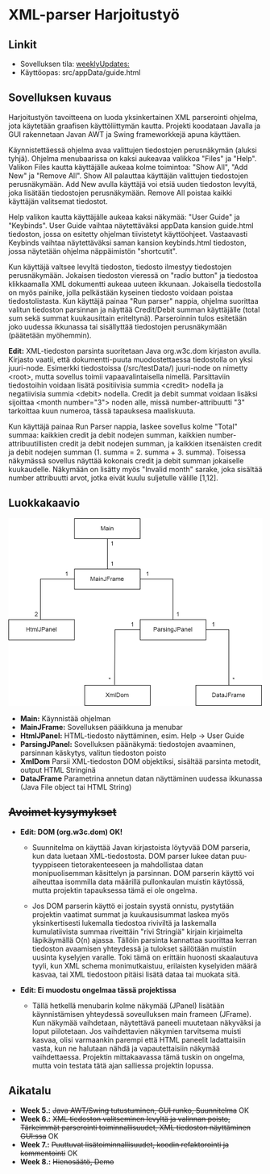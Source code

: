 # XML-parser Harjoitustyö

## Linkit

* Sovelluksen tila: [weeklyUpdates:](https://github.com/Zessi19/XML-parser/tree/main/documentation/weeklyUpdates.md)
* Käyttöopas: src/appData/guide.html

## Sovelluksen kuvaus

Harjoitustyön tavoitteena on luoda yksinkertainen XML parserointi ohjelma, jota käytetään graafisen käyttöliittymän kautta. Projekti koodataan Javalla ja GUI rakennetaan Javan AWT ja Swing frameworkkejä apuna käyttäen.

Käynnistettäessä ohjelma avaa valittujen tiedostojen perusnäkymän (aluksi tyhjä). Ohjelma menubaarissa on kaksi aukeavaa valikkoa "Files" ja "Help". Valikon Files kautta käyttäjälle aukeaa kolme toimintoa: "Show All", "Add New" ja "Remove All". Show All palauttaa käyttäjän valittujen tiedostojen perusnäkymään. Add New avulla käyttäjä voi etsiä uuden tiedoston levyltä, joka lisätään tiedostojen perusnäkymään. Remove All poistaa kaikki käyttäjän valitsemat tiedostot.

Help valikon kautta käyttäjälle aukeaa kaksi näkymää: "User Guide" ja "Keybinds". User Guide vaihtaa näytettäväksi appData kansion guide.html tiedoston, jossa on esitetty ohjelman tiivistetyt käyttöohjeet. Vastaavasti Keybinds vaihtaa näytettäväksi saman kansion keybinds.html tiedoston, jossa näytetään ohjelma näppäimistön "shortcutit".

Kun käyttäjä valtsee levyltä tiedoston, tiedosto ilmestyy tiedostojen perusnäkymään. Jokaisen tiedoston vieressä on "radio button" ja tiedostoa klikkaamalla XML dokumentti aukeaa uuteen ikkunaan. Jokaisella tiedostolla on myös painike, jolla pelkästään kyseinen tiedosto voidaan poistaa tiedostolistasta. Kun käyttäjä painaa "Run parser" nappia, ohjelma suorittaa valitun tiedoston parsinnan ja näyttää Credit/Debit summan käyttäjälle (total sum sekä summat kuukausittain eriteltynä). Parseroinnin tulos esitetään joko uudessa ikkunassa tai sisällyttää tiedostojen perusnäkymään (päätetään myöhemmin).

**Edit:** XML-tiedoston parsinta suoritetaan Java org.w3c.dom kirjaston avulla. Kirjasto vaatii, että dokumentti-puuta muodostettaessa tiedostolla on yksi juuri-node. Esimerkki tiedostoissa (/src/testData/) juuri-node on nimetty \<root\>, mutta sovellus toimii vapaavalintaisella nimellä. Parsittaviin tiedostoihin voidaan lisätä positiivisia summia \<credit\> nodella ja negatiivisia summia \<debit\> nodella. Credit ja debit summat voidaan lisäksi sijoittaa \<month number="3"\> noden alle, missä number-attribuutti "3" tarkoittaa kuun numeroa, tässä tapauksesa maaliskuuta.

Kun käyttäjä painaa Run Parser nappia, laskee sovellus kolme "Total" summaa: kaikkien credit ja debit nodejen summan, kaikkien number-attribuutillisten credit ja debit nodejen summan, ja kaikkien itsenäisten credit ja debit nodejen summan (1. summa = 2. summa + 3. summa). Toisessa näkymässä sovellus näyttää kokonais credit ja debit summan jokaiselle kuukaudelle. Näkymään on lisätty myös "Invalid month" sarake, joka sisältää number attribuutti arvot, jotka eivät kuulu suljetulle välille [1,12].

## Luokkakaavio

![](documentation/classDiagram_new.png)

* **Main:** Käynnistää ohjelman
* **MainJFrame:** Sovelluksen pääikkuna ja menubar
* **HtmlJPanel:** HTML-tiedosto näyttäminen, esim. Help -> User Guide
* **ParsingJPanel:** Sovelluksen päänäkymä: tiedostojen avaaminen, parsinnan käskytys, valitun tiedoston poisto
* **XmlDom** Parsii XML-tiedoston DOM objektiksi, sisältää parsinta metodit, output HTML Stringinä
* **DataJFrame** Parametrina annetun datan näyttäminen uudessa ikkunassa (Java File object tai HTML String)

## ~~Avoimet kysymykset~~

* **Edit: DOM (org.w3c.dom) OK!**
  - Suunnitelma on käyttää Javan kirjastoista löytyvää DOM parseria, kun data luetaan XML-tiedostosta. DOM parser lukee datan puu-tyyppiseen tietorakenteeseen ja mahdollistaa datan monipuolisemman käsittelyn ja parsinnan. DOM parserin käyttö voi aiheuttaa isommilla data määrillä pullonkaulan muistin käytössä, mutta projektin tapauksessa tämä ei ole ongelma. 

  - Jos DOM parserin käyttö ei jostain syystä onnistu, pystytään projektin vaatimat summat ja kuukausisummat laskea myös yksinkertisesti lukemalla tiedostoa riviviltä ja laskemalla kumulatiivista summaa riveittäin "rivi Stringiä" kirjain kirjaimelta läpikäymällä O(n) ajassa. Tällöin parsinta kannattaa suorittaa kerran tiedoston avaamisen yhteydessä ja tulokset säilötään muistiin uusinta kyselyjen varalle. Toki tämä on erittäin huonosti skaalautuva tyyli, kun XML schema monimutkaistuu, erilaisten kyselyiden määrä kasvaa, tai XML tiedostoon pitäisi lisätä dataa tai muokata sitä.

* **Edit: Ei muodostu ongelmaa tässä projektissa**
  - Tällä hetkellä menubarin kolme näkymää (JPanel) lisätään käynnistämisen yhteydessä soveulluksen main frameen (JFrame). Kun näkymää vaihdetaan, näytettävä paneeli muutetaan näkyväksi ja loput piilotetaan. Jos vaihdettavien näkymien tarvitsema muisti kasvaa, olisi varmaankin parempi että HTML paneelit ladattaisiin vasta, kun ne halutaan nähdä ja vapautettaisiin näkymää vaihdettaessa. Projektin mittakaavassa tämä tuskin on ongelma, mutta voin testata tätä ajan salliessa projektin lopussa.

## Aikatalu

* **Week 5.:** ~~Java AWT/Swing tutustuminen, GUI runko, Suunnitelma~~ OK
* **Week 6.:** ~~XML tiedoston valitseminen levyltä ja valinnan poisto, Tärkeimmät parserointi toiminnallisuudet, XML tiedoston näyttäminen GUI:ssa~~ OK
* **Week 7.:** ~~Puuttuvat lisätoiminnallisuudet, koodin refaktorointi ja kommentointi~~ OK
* **Week 8.:** ~~Hienosäätö, Demo~~
